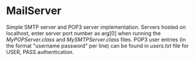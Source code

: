 # MailServer
Simple SMTP server and POP3 server implementation.
Servers hosted on localhost, enter server port number as arg[0] when running the _MyPOPServer.class_ and _MySMTPServer.class_ files.
POP3 user entries (in the format "username password" per line) can be found in _users.txt_ file for USER, PASS authentication.

